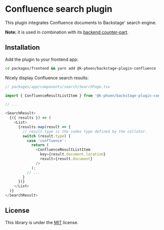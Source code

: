 # Confluence search plugin

This plugin integrates Confluence documents to Backstage' search engine.

**Note:** it is used in combination with its [backend counter-part](../search-confluence-backend/).

## Installation

Add the plugin to your frontend app:

```bash
cd packages/frontend && yarn add @k-phoen/backstage-plugin-confluence
```

Nicely display Confluence search results:

```typescript
// packages/app/components/search/SearchPage.tsx

import { ConfluenceResultListItem } from '@k-phoen/backstage-plugin-confluence';

// ...

<SearchResult>
  {({ results }) => (
    <List>
      {results.map(result => {
        // result.type is the index type defined by the collator.
        switch (result.type) {
          case 'confluence':
            return (
              <ConfluenceResultListItem
                key={result.document.location}
                result={result.document}
              />
            );
          // ...
        }
      })}
    </List>
  )}
</SearchResult>

```

## License

This library is under the [MIT](../LICENSE) license.